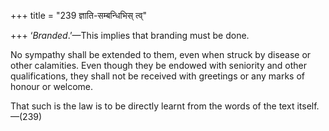 +++
title = "239 ज्ञाति-सम्बन्धिभिस् त्व्"

+++
‘*Branded*.’—This implies that branding must be done.

No sympathy shall be extended to them, even when struck by disease or
other calamities. Even though they be endowed with seniority and other
qualifications, they shall not be received with greetings or any marks
of honour or welcome.

That such is the law is to be directly learnt from the words of the text
itself.—(239)


